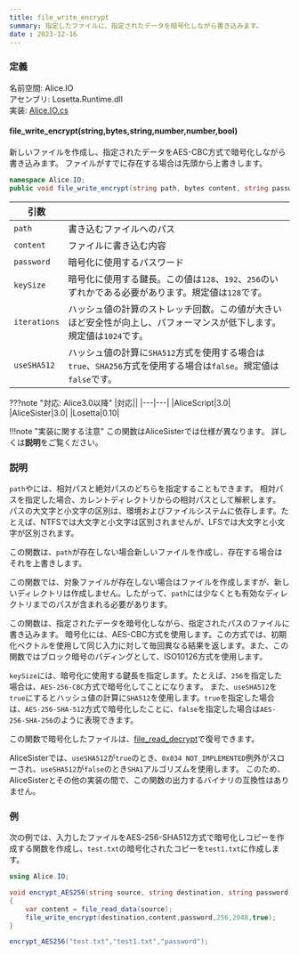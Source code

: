 ```yaml
---
title: file_write_encrypt
summary: 指定したファイルに、指定されたデータを暗号化しながら書き込みます。
date : 2023-12-16
---
```


### 定義
名前空間: Alice.IO<br/>
アセンブリ: Losetta.Runtime.dll<br/>
実装: [Alice.IO.cs](https://github.com/WSOFT-Project/Losetta/blob/master/Losetta.Runtime/Alice.IO.cs)

#### file_write_encrypt(string,bytes,string,number,number,bool)

新しいファイルを作成し、指定されたデータをAES-CBC方式で暗号化しながら書き込みます。
ファイルがすでに存在する場合は先頭から上書きします。

```cs title="AliceScript"
namespace Alice.IO;
public void file_write_encrypt(string path, bytes content, string password, number keySize = 128, number iterations = 1024, bool useSHA512 = false);
```

|引数| |
|-|-|
|`path`|書き込むファイルへのパス|
|`content`|ファイルに書き込む内容|
|`password`|暗号化に使用するパスワード|
|`keySize`|暗号化に使用する鍵長。この値は`128`、`192`、`256`のいずれかである必要があります。規定値は`128`です。|
|`iterations`|ハッシュ値の計算のストレッチ回数。この値が大きいほど安全性が向上し、パフォーマンスが低下します。規定値は`1024`です。|
|`useSHA512`|ハッシュ値の計算に`SHA512`方式を使用する場合は`true`、`SHA256`方式を使用する場合は`false`。規定値は`false`です。|

???note "対応: Alice3.0以降"
    |対応||
    |---|---|
    |AliceScript|3.0|
    |AliceSister|3.0|
    |Losetta|0.10|

!!!note "実装に関する注意"
    この関数はAliceSisterでは仕様が異なります。
    詳しくは**説明**をご覧ください。

### 説明

`path`やには、相対パスと絶対パスのどちらを指定することもできます。
相対パスを指定した場合、カレントディレクトリからの相対パスとして解釈します。
パスの大文字と小文字の区別は、環境およびファイルシステムに依存します。たとえば、NTFSでは大文字と小文字は区別されませんが、LFSでは大文字と小文字が区別されます。

この関数は、`path`が存在しない場合新しいファイルを作成し、存在する場合はそれを上書きします。

この関数では、対象ファイルが存在しない場合はファイルを作成しますが、新しいディレクトリは作成しません。したがって、`path`には少なくとも有効なディレクトリまでのパスが含まれる必要があります。

この関数は、指定されたデータを暗号化しながら、指定されたパスのファイルに書き込みます。
暗号化には、AES-CBC方式を使用します。この方式では、初期化ベクトルを使用して同じ入力に対して毎回異なる結果を返します。また、この関数ではブロック暗号のパディングとして、ISO10126方式を使用します。

`keySize`には、暗号化に使用する鍵長を指定します。たとえば、`256`を指定した場合は、`AES-256-CBC`方式で暗号化してことになります。
また、`useSHA512`を`true`にするとハッシュ値の計算に`SHA512`を使用します。`true`を指定した場合は、`AES-256-SHA-512`方式で暗号化したことに、`false`を指定した場合は`AES-256-SHA-256`のように表現できます。

この関数で暗号化したファイルは、[file_read_decrypt](./file_read_decrypt.md)で復号できます。

AliceSisterでは、`useSHA512`が`true`のとき、`0x034 NOT_IMPLEMENTED`例外がスローされ、`useSHA512`が`false`のとき`SHA1`アルゴリズムを使用します。
このため、AliceSisterとその他の実装の間で、この関数の出力するバイナリの互換性はありません。
### 例
次の例では、入力したファイルをAES-256-SHA512方式で暗号化しコピーを作成する関数を作成し、`test.txt`の暗号化されたコピーを`test1.txt`に作成します。

```cs title="AliceScript"
using Alice.IO;

void encrypt_AES256(string source, string destination, string password)
{
    var content = file_read_data(source);
    file_write_encrypt(destination,content,password,256,2048,true);
}

encrypt_AES256("test.txt","test1.txt","password");
```
